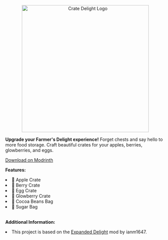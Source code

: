 <p align="center"><img src="https://cdn.modrinth.com/data/9rlXSyLg/images/c741ee61d02d1d45dd85222e826e3e6dd787e837.png" alt="Crate Delight Logo" width="400">

<p><b>Upgrade your Farmer's Delight experience!</b> Forget chests and say hello to more food storage. Craft beautiful crates for your apples, berries, glowberries, and eggs.</p>
<a href="https://modrinth.com/mod/crate-delight">Download on Modrinth</a><br/>

<p><b>Features:</b></p>

<li>🍎 Apple Crate</li>
<li>🍒 Berry Crate</li>
<li>🥚 Egg Crate</li>
<li>🌟 Glowberry Crate</li>
<li>🍫 Cocoa Beans Bag</li>
<li>🧺 Sugar Bag</li><br/>

<p><b>Additional Information:</b></p>
<li>This project is based on the <a href="https://modrinth.com/mod/expanded-delight">Expanded Delight</a> mod by ianm1647.</li>